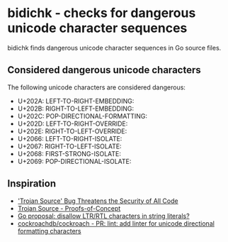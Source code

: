 # bidichk - checks for dangerous unicode character sequences

bidichk finds dangerous unicode character sequences in Go source files.

## Considered dangerous unicode characters

The following unicode characters are considered dangerous:

* U+202A: LEFT-TO-RIGHT-EMBEDDING:
* U+202B: RIGHT-TO-LEFT-EMBEDDING:
* U+202C: POP-DIRECTIONAL-FORMATTING:
* U+202D: LEFT-TO-RIGHT-OVERRIDE:
* U+202E: RIGHT-TO-LEFT-OVERRIDE:
* U+2066: LEFT-TO-RIGHT-ISOLATE:
* U+2067: RIGHT-TO-LEFT-ISOLATE:
* U+2068: FIRST-STRONG-ISOLATE:
* U+2069: POP-DIRECTIONAL-ISOLATE:

## Inspiration

* ['Trojan Source' Bug Threatens the Security of All Code](https://krebsonsecurity.com/2021/11/trojan-source-bug-threatens-the-security-of-all-code/)
* [Trojan Source - Proofs-of-Concept](https://github.com/nickboucher/trojan-source)
* [Go proposal: disallow LTR/RTL characters in string literals?](https://github.com/golang/go/issues/20209)
* [cockroachdb/cockroach - PR: lint: add linter for unicode directional formatting characters](https://github.com/cockroachdb/cockroach/pull/72287)
